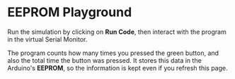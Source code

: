# EEPROM Playground

Run the simulation by clicking on <strong>Run Code</strong>, then interact with the program in the virtual Serial Monitor.

The program counts how many times you pressed the green button, and also the total time the button was pressed. It stores this data in the Arduino's <strong>EEPROM</strong>, so the information is kept even if you refresh this page.

<wokwi-pushbutton pin="9" color="green"></wokwi-pushbutton>

<wokwi-arduino-uno></wokwi-arduino-uno>

